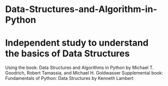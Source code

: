 # Data-Structures-and-Algorithm-in-Python
Independent study to understand the basics of Data Structures 
=============================================================
Using the book: Data Structures and Algorithms in Python by Michael T. Goodrich, Robert Tamassia, and Michael H. Goldwasser
Supplemental book: Fundamentals of Python: Data Structures by Kenneth Lambert 

